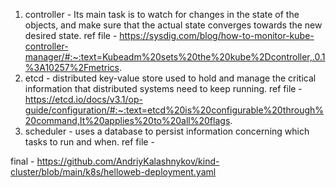 1. controller -  Its main task is to watch for changes in the state of the objects, and make sure that the actual state converges towards the new desired state.
ref file - https://sysdig.com/blog/how-to-monitor-kube-controller-manager/#:~:text=Kubeadm%20sets%20the%20kube%2Dcontroller,.0.1%3A10257%2Fmetrics.
2. etcd - distributed key-value store used to hold and manage the critical information that distributed systems need to keep running.
ref file - https://etcd.io/docs/v3.1/op-guide/configuration/#:~:text=etcd%20is%20configurable%20through%20command,It%20applies%20to%20all%20flags.
3. scheduler - uses a database to persist information concerning which tasks to run and when.
ref file - 



final - https://github.com/AndriyKalashnykov/kind-cluster/blob/main/k8s/helloweb-deployment.yaml